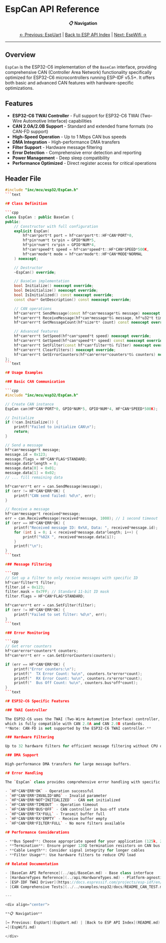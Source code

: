 # EspCan API Reference

<div align="center">

**📋 Navigation**

[← Previous: EspUart](EspUart.md) | [Back to ESP API Index](README.md) | [Next: EspWifi
→](EspWifi.md)

</div>

---

## Overview

`EspCan` is the ESP32-C6 implementation of the `BaseCan` interface,
providing comprehensive CAN (Controller Area Network) functionality specifically optimized for
ESP32-C6 microcontrollers running ESP-IDF v5.5+.
It offers both basic and advanced CAN features with hardware-specific optimizations.

## Features

- **ESP32-C6 TWAI Controller** - Full support for ESP32-C6 TWAI (Two-Wire Automotive Interface) capabilities
- **CAN 2.0A/2.0B Support** - Standard and extended frame formats (no CAN-FD support)
- **High-Speed Operation** - Up to 1 Mbps CAN bus speeds
- **DMA Integration** - High-performance DMA transfers
- **Filter Support** - Hardware message filtering
- **Error Detection** - Comprehensive error detection and reporting
- **Power Management** - Deep sleep compatibility
- **Performance Optimized** - Direct register access for critical operations

## Header File

```cpp
#include "inc/mcu/esp32/EspCan.h"
```text

## Class Definition

```cpp
class EspCan : public BaseCan {
public:
    // Constructor with full configuration
    explicit EspCan(
        hf*can*port*t port = hf*can*port*t::HF*CAN*PORT*0,
        hf*pin*num*t tx*pin = GPIO*NUM*5,
        hf*pin*num*t rx*pin = GPIO*NUM*4,
        hf*can*speed*t speed = hf*can*speed*t::HF*CAN*SPEED*500K,
        hf*can*mode*t mode = hf*can*mode*t::HF*CAN*MODE*NORMAL
    ) noexcept;

    // Destructor
    ~EspCan() override;

    // BaseCan implementation
    bool Initialize() noexcept override;
    bool Deinitialize() noexcept override;
    bool IsInitialized() const noexcept override;
    const char* GetDescription() const noexcept override;

    // CAN operations
    hf*can*err*t SendMessage(const hf*can*message*t& message) noexcept override;
    hf*can*err*t ReceiveMessage(hf*can*message*t& message, hf*u32*t timeout*ms = 0) noexcept override;
    hf*can*err*t GetMessageCount(hf*size*t* count) const noexcept override;

    // Advanced features
    hf*can*err*t SetSpeed(hf*can*speed*t speed) noexcept override;
    hf*can*err*t GetSpeed(hf*can*speed*t* speed) const noexcept override;
    hf*can*err*t SetFilter(const hf*can*filter*t& filter) noexcept override;
    hf*can*err*t ClearFilters() noexcept override;
    hf*can*err*t GetErrorCounters(hf*can*error*counters*t& counters) noexcept override;
};
```text

## Usage Examples

### Basic CAN Communication

```cpp
#include "inc/mcu/esp32/EspCan.h"

// Create CAN instance
EspCan can(HF*CAN*PORT*0, GPIO*NUM*5, GPIO*NUM*4, HF*CAN*SPEED*500K);

// Initialize
if (!can.Initialize()) {
    printf("Failed to initialize CAN\n");
    return;
}

// Send a message
hf*can*message*t message;
message.id = 0x123;
message.flags = HF*CAN*FLAG*STANDARD;
message.data*length = 8;
message.data[0] = 0x01;
message.data[1] = 0x02;
// ... fill remaining data

hf*can*err*t err = can.SendMessage(message);
if (err != HF*CAN*ERR*OK) {
    printf("CAN send failed: %d\n", err);
}

// Receive a message
hf*can*message*t received*message;
err = can.ReceiveMessage(received*message, 1000); // 1 second timeout
if (err == HF*CAN*ERR*OK) {
    printf("Received message ID: 0x%X, Data: ", received*message.id);
    for (int i = 0; i < received*message.data*length; i++) {
        printf("%02X ", received*message.data[i]);
    }
    printf("\n");
}
```text

### Message Filtering

```cpp
// Set up a filter to only receive messages with specific ID
hf*can*filter*t filter;
filter.id = 0x123;
filter.mask = 0x7FF; // Standard 11-bit ID mask
filter.flags = HF*CAN*FLAG*STANDARD;

hf*can*err*t err = can.SetFilter(filter);
if (err != HF*CAN*ERR*OK) {
    printf("Failed to set filter: %d\n", err);
}
```text

### Error Monitoring

```cpp
// Get error counters
hf*can*error*counters*t counters;
hf*can*err*t err = can.GetErrorCounters(counters);

if (err == HF*CAN*ERR*OK) {
    printf("Error counters:\n");
    printf("  TX Error Count: %u\n", counters.tx*error*count);
    printf("  RX Error Count: %u\n", counters.rx*error*count);
    printf("  Bus Off Count: %u\n", counters.bus*off*count);
}
```text

## ESP32-C6 Specific Features

### TWAI Controller

The ESP32-C6 uses the TWAI (Two-Wire Automotive Interface) controller,
which is fully compatible with CAN 2.0A and CAN 2.0B standards.
**Note: CAN-FD is not supported by the ESP32-C6 TWAI controller.**

### Hardware Filtering

Up to 32 hardware filters for efficient message filtering without CPU overhead.

### DMA Support

High-performance DMA transfers for large message buffers.

## Error Handling

The `EspCan` class provides comprehensive error handling with specific error codes:

- `HF*CAN*ERR*OK` - Operation successful
- `HF*CAN*ERR*INVALID*ARG` - Invalid parameter
- `HF*CAN*ERR*NOT*INITIALIZED` - CAN not initialized
- `HF*CAN*ERR*TIMEOUT` - Operation timeout
- `HF*CAN*ERR*BUS*OFF` - CAN controller in bus-off state
- `HF*CAN*ERR*TX*FULL` - Transmit buffer full
- `HF*CAN*ERR*RX*EMPTY` - Receive buffer empty
- `HF*CAN*ERR*FILTER*FULL` - No more filters available

## Performance Considerations

- **Bus Speed**: Choose appropriate speed for your application (125k, 250k, 500k, 1M bps)
- **Termination**: Ensure proper 120Ω termination resistors on CAN bus
- **Cable Length**: Consider signal integrity for longer cables
- **Filter Usage**: Use hardware filters to reduce CPU load

## Related Documentation

- [BaseCan API Reference](../api/BaseCan.md) - Base class interface
- [HardwareTypes Reference](../api/HardwareTypes.md) - Platform-agnostic type definitions
- [ESP-IDF TWAI Driver](https://docs.espressif.com/projects/esp-idf/en/latest/esp32c6/api-reference/peripherals/twai.html) - ESP-IDF documentation
- [CAN Comprehensive Tests](../../examples/esp32/docs/README_CAN_TEST.md) - Complete CAN validation suite

---

<div align="center">

**📋 Navigation**

[← Previous: EspUart](EspUart.md) | [Back to ESP API Index](README.md) | [Next: EspWifi
→](EspWifi.md)

</div>